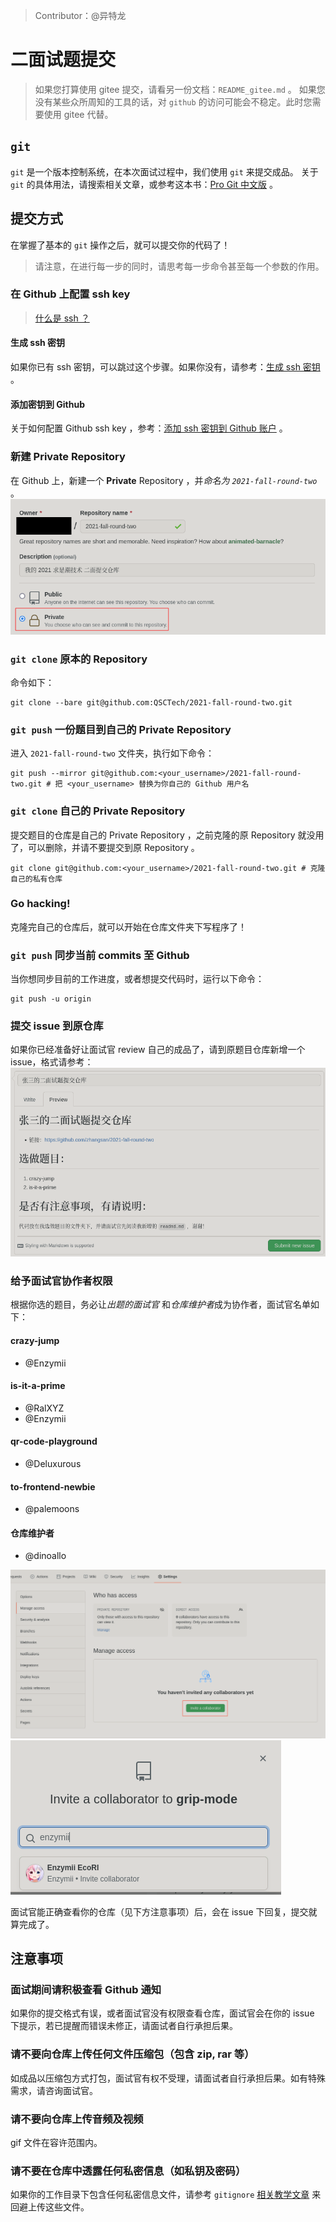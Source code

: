 > Contributor：@异特龙
# 二面试题提交
> 如果您打算使用 gitee 提交，请看另一份文档：`README_gitee.md` 。
> 如果您没有某些众所周知的工具的话，对 `github` 的访问可能会不稳定。此时您需要使用 gitee 代替。
## `git`
`git` 是一个版本控制系统，在本次面试过程中，我们使用 `git` 来提交成品。
关于 `git` 的具体用法，请搜索相关文章，或参考这本书：[Pro Git 中文版](https://git-scm.com/book/zh/v2) 。
## 提交方式
在掌握了基本的 `git` 操作之后，就可以提交你的代码了！
> 请注意，在进行每一步的同时，请思考每一步命令甚至每一个参数的作用。
### 在 Github 上配置 ssh key
> [什么是 ssh ？](https://docs.github.com/cn/github/authenticating-to-github/connecting-to-github-with-ssh/about-ssh)
#### 生成 ssh 密钥
如果你已有 ssh 密钥，可以跳过这个步骤。如果你没有，请参考：[生成 ssh 密钥](https://docs.github.com/en/github/authenticating-to-github/connecting-to-github-with-ssh/generating-a-new-ssh-key-and-adding-it-to-the-ssh-agent) 。
#### 添加密钥到 Github
关于如何配置 Github ssh key ，参考：[添加 ssh 密钥到 Github 账户](https://docs.github.com/en/github/authenticating-to-github/connecting-to-github-with-ssh/adding-a-new-ssh-key-to-your-github-account) 。
### 新建 Private Repository
在 Github 上，新建一个 **Private** Repository ，并*命名为 `2021-fall-round-two`* 。
![Create Private Repo](./pics/create-private-repo.png)
### `git clone` 原本的 Repository
命令如下：

``` shell
git clone --bare git@github.com:QSCTech/2021-fall-round-two.git
```
### `git push` 一份题目到自己的 Private Repository
进入 `2021-fall-round-two` 文件夹，执行如下命令：

``` shell
git push --mirror git@github.com:<your_username>/2021-fall-round-two.git # 把 <your_username> 替换为你自己的 Github 用户名
```

### `git clone` 自己的 Private Repository
提交题目的仓库是自己的 Private Repository ，之前克隆的原 Repository 就没用了，可以删除，并请不要提交到原 Repository 。

``` shell
git clone git@github.com:<your_username>/2021-fall-round-two.git # 克隆自己的私有仓库
```

### Go hacking!
克隆完自己的仓库后，就可以开始在仓库文件夹下写程序了！

### `git push` 同步当前 commits 至 Github
当你想同步目前的工作进度，或者想提交代码时，运行以下命令：

``` shell
git push -u origin
```

### 提交 issue 到原仓库
如果你已经准备好让面试官 review 自己的成品了，请到原题目仓库新增一个 issue，格式请参考：
![Issue Example](./pics/issue-example.png)

### 给予面试官协作者权限
根据你选的题目，务必让*出题的面试官* 和*仓库维护者*成为协作者，面试官名单如下：
#### crazy-jump
* @Enzymii
#### is-it-a-prime
* @RalXYZ
* @Enzymii
#### qr-code-playground
* @Deluxurous
#### to-frontend-newbie
* @palemoons
#### 仓库维护者
* @dinoallo

![Invite collaborator](./pics/invite-collab.png "将面试官加到协作者中")
![Invite collaborator 2](./pics/invite-collab-2.png "输入面试官 ID")

面试官能正确查看你的仓库（见下方注意事项）后，会在 issue 下回复，提交就算完成了。

## 注意事项
### 面试期间请积极查看 Github 通知
如果你的提交格式有误，或者面试官没有权限查看仓库，面试官会在你的 issue 下提示，若已提醒而错误未修正，请面试者自行承担后果。

### 请不要向仓库上传任何文件压缩包（包含 zip, rar 等）
如成品以压缩包方式打包，面试官有权不受理，请面试者自行承担后果。如有特殊需求，请咨询面试官。
### 请不要向仓库上传音频及视频
gif 文件在容许范围内。
### 请不要在仓库中透露任何私密信息（如私钥及密码）
如果你的工作目录下包含任何私密信息文件，请参考 `gitignore` [相关教学文章](https://linuxize.com/post/gitignore-ignoring-files-in-git/) 来回避上传这些文件。
